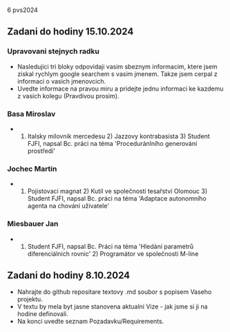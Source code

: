 6 pvs2024

## Zadani do hodiny 15.10.2024

### Upravovani stejnych radku

- Nasledujici tri bloky odpovidaji vasim sbeznym informacim, ktere jsem ziskal rychlym google searchem s vasim jmenem. Takze jsem cerpal z informaci o vasich jmenovcich.
- Uvedte informace na pravou miru a pridejte jednu informaci ke kazdemu z vasich kolegu (Pravdivou prosim).

### Basa Miroslav

- 1) Italsky milovnik mercedesu 2) Jazzovy kontrabasista 3) Student FJFI, napsal Bc. práci na téma 'Proceduránlního generování prostředí'

### Jochec Martin

- 1) Pojistovaci magnat 2) Kutil ve společnosti tesařství Olomouc 3) Student FJFI, napsal Bc. práci na téma 'Adaptace autonomního agenta na chování uživatele'
 
### Miesbauer Jan

- 1) Student FJFI, napsal Bc. Práci na téma 'Hledání parametrů diferenciálních rovnic' 2) Programátor ve společnosti M-line

## Zadani do hodiny 8.10.2024 

- Nahrajte do github repositare textovy .md soubor s popisem Vaseho projektu.
- V textu by mela byt jasne stanovena aktualni Vize - jak jsme si ji na hodine definovali.
- Na konci uvedte seznam Pozadavku/Requirements.
